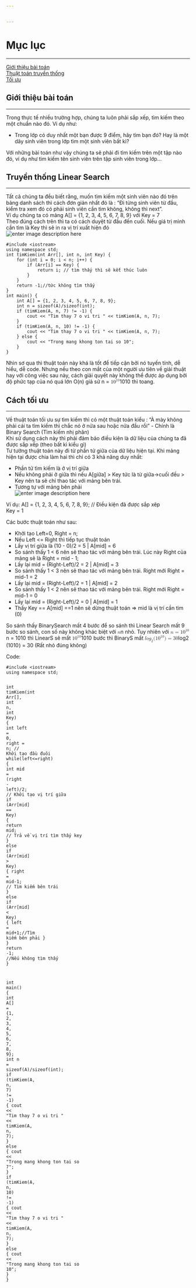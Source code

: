 ```yaml
---


---
```


<h1 id="mục-lục">Mục lục</h1>
<hr>
<p><a href="#gi%E1%BB%9Bi-thi%E1%BB%87u-b%C3%A0i-to%C3%A1n">Giới thiệu bài toán</a><br>
<a href="#truy%E1%BB%81n-th%E1%BB%91ng-linear-search">Thuật toán truyền thống</a><br>
<a href="#c%C3%A1ch-t%E1%BB%91i-%C6%B0u">Tối ưu</a></p>
<h2 id="giới-thiệu-bài-toán">Giới thiệu bài toán</h2>
<hr>
<p>Trong thực tế nhiều trường hợp, chúng ta luôn phải sắp xếp, tìm kiếm theo một chuẩn nào đó. Ví dụ như:</p>
<ul>
<li>Trong lớp có duy nhất một bạn được 9 điểm, hãy tìm bạn đó? Hay là một dãy sinh viên trong lớp tìm một sinh viên bất kì?</li>
</ul>
<p>Với những bài toán như vậy chúng ta sẽ phải đi tìm kiếm trên một tập nào đó, ví dụ như tìm kiếm tên sinh viên trên tập sinh viên trong lớp…</p>
<h2 id="truyền-thống-linear-search">Truyền thống Linear Search</h2>
<hr>
<p>Tất cả chúng ta đều biết rằng, muốn tìm kiếm một sinh viên nào đó trên bảng danh sách thì cách đơn giản nhất đó là : “Đi từng sinh viên từ đầu, kiểm tra xem đó có phải sinh viên cần tìm không, không thì next”.<br>
Ví dụ chúng ta có mảng A[] = {1, 2, 3, 4, 5, 6, 7, 8, 9} với Key = 7<br>
Theo đúng cách trên thì ta có cách duyệt từ đầu đến cuối. Nếu giá trị mình cần tìm là Key thì sẽ in ra vị trí xuất hiện đó<br>
<img src="https://www.cdn.geeksforgeeks.org/wp-content/uploads/Linear-Search.png" alt="enter image description here"></p>
<pre class=" language-cpp"><code class="prism  language-cpp"><span class="token macro property">#<span class="token directive keyword">include</span> <span class="token string">&lt;iostream&gt;</span></span>
<span class="token keyword">using</span> <span class="token keyword">namespace</span> std<span class="token punctuation">;</span>
<span class="token keyword">int</span> <span class="token function">timKiem</span><span class="token punctuation">(</span><span class="token keyword">int</span> Arr<span class="token punctuation">[</span><span class="token punctuation">]</span><span class="token punctuation">,</span> <span class="token keyword">int</span> n<span class="token punctuation">,</span> <span class="token keyword">int</span> Key<span class="token punctuation">)</span> <span class="token punctuation">{</span>
	<span class="token keyword">for</span> <span class="token punctuation">(</span><span class="token keyword">int</span> i <span class="token operator">=</span> <span class="token number">0</span><span class="token punctuation">;</span> i <span class="token operator">&lt;</span> n<span class="token punctuation">;</span> i<span class="token operator">++</span><span class="token punctuation">)</span> <span class="token punctuation">{</span>
		<span class="token keyword">if</span> <span class="token punctuation">(</span>Arr<span class="token punctuation">[</span>i<span class="token punctuation">]</span> <span class="token operator">==</span> Key<span class="token punctuation">)</span> <span class="token punctuation">{</span>
			<span class="token keyword">return</span> i<span class="token punctuation">;</span> <span class="token comment">// tìm thấy thì sẽ kết thúc luôn</span>
		<span class="token punctuation">}</span>
	<span class="token punctuation">}</span>
	<span class="token keyword">return</span> <span class="token operator">-</span><span class="token number">1</span><span class="token punctuation">;</span><span class="token comment">//tức không tìm thấy</span>
<span class="token punctuation">}</span>
<span class="token keyword">int</span> <span class="token function">main</span><span class="token punctuation">(</span><span class="token punctuation">)</span> <span class="token punctuation">{</span>
	<span class="token keyword">int</span> A<span class="token punctuation">[</span><span class="token punctuation">]</span> <span class="token operator">=</span> <span class="token punctuation">{</span><span class="token number">1</span><span class="token punctuation">,</span> <span class="token number">2</span><span class="token punctuation">,</span> <span class="token number">3</span><span class="token punctuation">,</span> <span class="token number">4</span><span class="token punctuation">,</span> <span class="token number">5</span><span class="token punctuation">,</span> <span class="token number">6</span><span class="token punctuation">,</span> <span class="token number">7</span><span class="token punctuation">,</span> <span class="token number">8</span><span class="token punctuation">,</span> <span class="token number">9</span><span class="token punctuation">}</span><span class="token punctuation">;</span>
	<span class="token keyword">int</span> n <span class="token operator">=</span> <span class="token keyword">sizeof</span><span class="token punctuation">(</span>A<span class="token punctuation">)</span><span class="token operator">/</span><span class="token keyword">sizeof</span><span class="token punctuation">(</span><span class="token keyword">int</span><span class="token punctuation">)</span><span class="token punctuation">;</span>
	<span class="token keyword">if</span> <span class="token punctuation">(</span><span class="token function">timKiem</span><span class="token punctuation">(</span>A<span class="token punctuation">,</span> n<span class="token punctuation">,</span> <span class="token number">7</span><span class="token punctuation">)</span> <span class="token operator">!=</span> <span class="token operator">-</span><span class="token number">1</span><span class="token punctuation">)</span> <span class="token punctuation">{</span>
		cout <span class="token operator">&lt;&lt;</span> <span class="token string">"Tim thay 7 o vi tri "</span> <span class="token operator">&lt;&lt;</span> <span class="token function">timKiem</span><span class="token punctuation">(</span>A<span class="token punctuation">,</span> n<span class="token punctuation">,</span> <span class="token number">7</span><span class="token punctuation">)</span><span class="token punctuation">;</span>
	<span class="token punctuation">}</span>
	<span class="token keyword">if</span> <span class="token punctuation">(</span><span class="token function">timKiem</span><span class="token punctuation">(</span>A<span class="token punctuation">,</span> n<span class="token punctuation">,</span> <span class="token number">10</span><span class="token punctuation">)</span> <span class="token operator">!=</span> <span class="token operator">-</span><span class="token number">1</span><span class="token punctuation">)</span> <span class="token punctuation">{</span>
		cout <span class="token operator">&lt;&lt;</span> <span class="token string">"Tim thay 7 o vi tri "</span> <span class="token operator">&lt;&lt;</span> <span class="token function">timKiem</span><span class="token punctuation">(</span>A<span class="token punctuation">,</span> n<span class="token punctuation">,</span> <span class="token number">7</span><span class="token punctuation">)</span><span class="token punctuation">;</span>
	<span class="token punctuation">}</span> <span class="token keyword">else</span> <span class="token punctuation">{</span>
		cout <span class="token operator">&lt;&lt;</span> <span class="token string">"Trong mang khong ton tai so 10"</span><span class="token punctuation">;</span>
	<span class="token punctuation">}</span>
<span class="token punctuation">}</span>
</code></pre>
<p>Nhìn sơ qua thì thuật toán này khá là tốt để tiếp cận bởi nó tuyến tính, dễ hiểu, dễ code. Nhưng nếu theo con mắt của một người ưu tiên về giải thuật hay với công việc sau này, cách giải quyết này không thể được áp dụng bởi độ phức tạp của nó quá lớn O(n) giả sử n = <span class="katex--inline"><span class="katex"><span class="katex-mathml"><math><semantics><mrow><mn>1</mn><msup><mn>0</mn><mn>10</mn></msup></mrow><annotation encoding="application/x-tex">10^{10}</annotation></semantics></math></span><span class="katex-html" aria-hidden="true"><span class="base"><span class="strut" style="height: 0.814108em; vertical-align: 0em;"></span><span class="mord">1</span><span class="mord"><span class="mord">0</span><span class="msupsub"><span class="vlist-t"><span class="vlist-r"><span class="vlist" style="height: 0.814108em;"><span class="" style="top: -3.063em; margin-right: 0.05em;"><span class="pstrut" style="height: 2.7em;"></span><span class="sizing reset-size6 size3 mtight"><span class="mord mtight"><span class="mord mtight">1</span><span class="mord mtight">0</span></span></span></span></span></span></span></span></span></span></span></span></span> thì toang.</p>
<h2 id="cách-tối-ưu">Cách tối ưu</h2>
<hr>
<p>Về thuật toán tối ưu sự tìm kiếm thì có một thuật toán kiểu : “À mày không phải cái ta tìm kiếm thì chắc nó ở nửa sau hoặc nửa đầu rồi” - Chính là Binary Search (Tìm kiếm nhị phân)<br>
Khi sử dụng cách này thì phải đảm bảo điều kiện là dữ liệu của chúng ta đã được sắp xếp (theo bất kì kiểu gì)<br>
Tư tưởng thuật toán này đi từ phần tử giữa của dữ liệu hiện tại. Khi mảng hiện tại được chia làm hai thì chỉ có 3 khả năng duy nhất:</p>
<ul>
<li>Phần tử tìm kiếm là ở vị trí giữa</li>
<li>Nếu không phải ở giữa thì nếu A[giữa] &gt; Key tức là từ giữa-&gt;cuối đều &gt; Key nên ta sẽ chỉ thao tác với mảng bên trái.</li>
<li>Tương tự với mảng bên phải<br>
<img src="https://www.geeksforgeeks.org/wp-content/uploads/Binary-Search.png" alt="enter image description here"></li>
</ul>
<p>Ví dụ: A[] = {1, 2, 3, 4, 5, 6, 7, 8, 9}; // Điều kiện đã được sắp xêp<br>
Key = 1</p>
<p>Các bước thuật toán như sau:</p>
<ul>
<li>Khởi tạo Left=0, Right = n;</li>
<li>Nếu Left &lt;= Right thì tiếp tục thuật toán</li>
<li>Lấy vị trí giữa là (10 - 0)/2 = 5 | A[mid] = 6</li>
<li>So sánh thấy 1 &lt; 6 nên sẽ thao tác với mảng bên trái. Lúc này Right của mảng sẽ là Right = mid - 1;</li>
<li>Lấy lại mid = (Right-Left)/2 = 2 | A[mid] = 3</li>
<li>So sánh thấy 1 &lt; 3 nên sẽ thao tác với mảng bên trái. Right mới Right = mid-1 = 2</li>
<li>Lấy lại mid = (Right-Left)/2 = 1 | A[mid] = 2</li>
<li>So sánh thấy 1 &lt; 2 nên sẽ thao tác với mảng bên trái. Right mới Right = mid-1 = 0</li>
<li>Lấy lại mid = (Right-Left)/2 = 0 | A[mid] = 1</li>
<li>Thấy Key == A[mid] ==1 nên sẽ dừng thuật toán =&gt; mid là vị trí cần tìm (0)</li>
</ul>
<p>So sánh thấy BinarySearch mất 4 bước để so sánh thì Linear Search mất 9 bước so sánh, con số này không khác biệt với <span class="katex--inline"><span class="katex"><span class="katex-mathml"><math><semantics><mrow><mi>n</mi></mrow><annotation encoding="application/x-tex">n</annotation></semantics></math></span><span class="katex-html" aria-hidden="true"><span class="base"><span class="strut" style="height: 0.43056em; vertical-align: 0em;"></span><span class="mord mathdefault">n</span></span></span></span></span> nhỏ. Tuy nhiên với <span class="katex--inline"><span class="katex"><span class="katex-mathml"><math><semantics><mrow><mi>n</mi><mo>=</mo><mn>1</mn><msup><mn>0</mn><mn>10</mn></msup></mrow><annotation encoding="application/x-tex">n = 10^{10}</annotation></semantics></math></span><span class="katex-html" aria-hidden="true"><span class="base"><span class="strut" style="height: 0.43056em; vertical-align: 0em;"></span><span class="mord mathdefault">n</span><span class="mspace" style="margin-right: 0.277778em;"></span><span class="mrel">=</span><span class="mspace" style="margin-right: 0.277778em;"></span></span><span class="base"><span class="strut" style="height: 0.814108em; vertical-align: 0em;"></span><span class="mord">1</span><span class="mord"><span class="mord">0</span><span class="msupsub"><span class="vlist-t"><span class="vlist-r"><span class="vlist" style="height: 0.814108em;"><span class="" style="top: -3.063em; margin-right: 0.05em;"><span class="pstrut" style="height: 2.7em;"></span><span class="sizing reset-size6 size3 mtight"><span class="mord mtight"><span class="mord mtight">1</span><span class="mord mtight">0</span></span></span></span></span></span></span></span></span></span></span></span></span> thì LinearS sẽ mất <span class="katex--inline"><span class="katex"><span class="katex-mathml"><math><semantics><mrow><mn>1</mn><msup><mn>0</mn><mn>10</mn></msup></mrow><annotation encoding="application/x-tex">10^{10}</annotation></semantics></math></span><span class="katex-html" aria-hidden="true"><span class="base"><span class="strut" style="height: 0.814108em; vertical-align: 0em;"></span><span class="mord">1</span><span class="mord"><span class="mord">0</span><span class="msupsub"><span class="vlist-t"><span class="vlist-r"><span class="vlist" style="height: 0.814108em;"><span class="" style="top: -3.063em; margin-right: 0.05em;"><span class="pstrut" style="height: 2.7em;"></span><span class="sizing reset-size6 size3 mtight"><span class="mord mtight"><span class="mord mtight">1</span><span class="mord mtight">0</span></span></span></span></span></span></span></span></span></span></span></span></span> bước thì BinaryS mất <span class="katex--inline"><span class="katex"><span class="katex-mathml"><math><semantics><mrow><mi>l</mi><mi>o</mi><msub><mi>g</mi><mn>2</mn></msub><mo stretchy="false">(</mo><mn>1</mn><msup><mn>0</mn><mn>10</mn></msup><mo stretchy="false">)</mo><mo>=</mo><mn>30</mn></mrow><annotation encoding="application/x-tex">log_{2}(10^{10}) = 30</annotation></semantics></math></span><span class="katex-html" aria-hidden="true"><span class="base"><span class="strut" style="height: 1.06411em; vertical-align: -0.25em;"></span><span class="mord mathdefault" style="margin-right: 0.01968em;">l</span><span class="mord mathdefault">o</span><span class="mord"><span class="mord mathdefault" style="margin-right: 0.03588em;">g</span><span class="msupsub"><span class="vlist-t vlist-t2"><span class="vlist-r"><span class="vlist" style="height: 0.301108em;"><span class="" style="top: -2.55em; margin-left: -0.03588em; margin-right: 0.05em;"><span class="pstrut" style="height: 2.7em;"></span><span class="sizing reset-size6 size3 mtight"><span class="mord mtight"><span class="mord mtight">2</span></span></span></span></span><span class="vlist-s">​</span></span><span class="vlist-r"><span class="vlist" style="height: 0.15em;"><span class=""></span></span></span></span></span></span><span class="mopen">(</span><span class="mord">1</span><span class="mord"><span class="mord">0</span><span class="msupsub"><span class="vlist-t"><span class="vlist-r"><span class="vlist" style="height: 0.814108em;"><span class="" style="top: -3.063em; margin-right: 0.05em;"><span class="pstrut" style="height: 2.7em;"></span><span class="sizing reset-size6 size3 mtight"><span class="mord mtight"><span class="mord mtight">1</span><span class="mord mtight">0</span></span></span></span></span></span></span></span></span><span class="mclose">)</span><span class="mspace" style="margin-right: 0.277778em;"></span><span class="mrel">=</span><span class="mspace" style="margin-right: 0.277778em;"></span></span><span class="base"><span class="strut" style="height: 0.64444em; vertical-align: 0em;"></span><span class="mord">3</span><span class="mord">0</span></span></span></span></span> (Rất nhỏ đúng không)</p>
<p>Code:</p>
<pre class=" language-cpp"><code class="prism  language-cpp"><span class="token macro property">#<span class="token directive keyword">include</span> <span class="token string">&lt;iostream&gt;</span></span>
<span class="token keyword">using</span> <span class="token keyword">namespace</span> std<span class="token punctuation">;</span>

<span class="token keyword">int</span> <span class="token function">timKiem</span><span class="token punctuation">(</span><span class="token keyword">int</span> Arr<span class="token punctuation">[</span><span class="token punctuation">]</span><span class="token punctuation">,</span> <span class="token keyword">int</span> n<span class="token punctuation">,</span> <span class="token keyword">int</span> Key<span class="token punctuation">)</span> <span class="token punctuation">{</span>
	<span class="token keyword">int</span> left <span class="token operator">=</span> <span class="token number">0</span><span class="token punctuation">,</span> right <span class="token operator">=</span> n<span class="token punctuation">;</span> <span class="token comment">// Khởi tạo đầu đuôi</span>
	<span class="token keyword">while</span><span class="token punctuation">(</span>left<span class="token operator">&lt;=</span>right<span class="token punctuation">)</span> <span class="token punctuation">{</span>
		<span class="token keyword">int</span> mid <span class="token operator">=</span> <span class="token punctuation">(</span>right <span class="token operator">-</span> left<span class="token punctuation">)</span><span class="token operator">/</span><span class="token number">2</span><span class="token punctuation">;</span> <span class="token comment">// Khởi tạo vị trí giữa</span>
		<span class="token keyword">if</span> <span class="token punctuation">(</span>Arr<span class="token punctuation">[</span>mid<span class="token punctuation">]</span> <span class="token operator">==</span> Key<span class="token punctuation">)</span> <span class="token punctuation">{</span>
			<span class="token keyword">return</span> mid<span class="token punctuation">;</span> <span class="token comment">// Trả về vị trí tìm thấy key</span>
		<span class="token punctuation">}</span> <span class="token keyword">else</span> <span class="token keyword">if</span> <span class="token punctuation">(</span>Arr<span class="token punctuation">[</span>mid<span class="token punctuation">]</span> <span class="token operator">&gt;</span> Key<span class="token punctuation">)</span> <span class="token punctuation">{</span>
			right <span class="token operator">=</span> mid<span class="token number">-1</span><span class="token punctuation">;</span> <span class="token comment">// Tìm kiếm bên trái</span>
		<span class="token punctuation">}</span> <span class="token keyword">else</span> <span class="token keyword">if</span> <span class="token punctuation">(</span>Arr<span class="token punctuation">[</span>mid<span class="token punctuation">]</span> <span class="token operator">&lt;</span> Key<span class="token punctuation">)</span> <span class="token punctuation">{</span>
			left <span class="token operator">=</span> mid<span class="token operator">+</span><span class="token number">1</span><span class="token punctuation">;</span><span class="token comment">//Tìm kiếm bên phải</span>
		<span class="token punctuation">}</span>
	<span class="token punctuation">}</span>
	<span class="token keyword">return</span> <span class="token operator">-</span><span class="token number">1</span><span class="token punctuation">;</span> <span class="token comment">//Nếu không tìm thấy</span>
<span class="token punctuation">}</span>

<span class="token keyword">int</span> <span class="token function">main</span><span class="token punctuation">(</span><span class="token punctuation">)</span> <span class="token punctuation">{</span>
	<span class="token keyword">int</span> A<span class="token punctuation">[</span><span class="token punctuation">]</span> <span class="token operator">=</span> <span class="token punctuation">{</span><span class="token number">1</span><span class="token punctuation">,</span> <span class="token number">2</span><span class="token punctuation">,</span> <span class="token number">3</span><span class="token punctuation">,</span> <span class="token number">4</span><span class="token punctuation">,</span> <span class="token number">5</span><span class="token punctuation">,</span> <span class="token number">6</span><span class="token punctuation">,</span> <span class="token number">7</span><span class="token punctuation">,</span> <span class="token number">8</span><span class="token punctuation">,</span> <span class="token number">9</span><span class="token punctuation">}</span><span class="token punctuation">;</span>
	<span class="token keyword">int</span> n <span class="token operator">=</span> <span class="token keyword">sizeof</span><span class="token punctuation">(</span>A<span class="token punctuation">)</span><span class="token operator">/</span><span class="token keyword">sizeof</span><span class="token punctuation">(</span><span class="token keyword">int</span><span class="token punctuation">)</span><span class="token punctuation">;</span>
	<span class="token keyword">if</span> <span class="token punctuation">(</span><span class="token function">timKiem</span><span class="token punctuation">(</span>A<span class="token punctuation">,</span> n<span class="token punctuation">,</span> <span class="token number">7</span><span class="token punctuation">)</span> <span class="token operator">!=</span> <span class="token operator">-</span><span class="token number">1</span><span class="token punctuation">)</span> <span class="token punctuation">{</span>
		cout <span class="token operator">&lt;&lt;</span> <span class="token string">"Tim thay 7 o vi tri "</span> <span class="token operator">&lt;&lt;</span> <span class="token function">timKiem</span><span class="token punctuation">(</span>A<span class="token punctuation">,</span> n<span class="token punctuation">,</span> <span class="token number">7</span><span class="token punctuation">)</span><span class="token punctuation">;</span>
	<span class="token punctuation">}</span> <span class="token keyword">else</span> <span class="token punctuation">{</span>
		cout <span class="token operator">&lt;&lt;</span> <span class="token string">"Trong mang khong ton tai so 7"</span><span class="token punctuation">;</span>
	<span class="token punctuation">}</span>
	<span class="token keyword">if</span> <span class="token punctuation">(</span><span class="token function">timKiem</span><span class="token punctuation">(</span>A<span class="token punctuation">,</span> n<span class="token punctuation">,</span> <span class="token number">10</span><span class="token punctuation">)</span> <span class="token operator">!=</span> <span class="token operator">-</span><span class="token number">1</span><span class="token punctuation">)</span> <span class="token punctuation">{</span>
		cout <span class="token operator">&lt;&lt;</span> <span class="token string">"Tim thay 7 o vi tri "</span> <span class="token operator">&lt;&lt;</span> <span class="token function">timKiem</span><span class="token punctuation">(</span>A<span class="token punctuation">,</span> n<span class="token punctuation">,</span> <span class="token number">7</span><span class="token punctuation">)</span><span class="token punctuation">;</span>
	<span class="token punctuation">}</span> <span class="token keyword">else</span> <span class="token punctuation">{</span>
		cout <span class="token operator">&lt;&lt;</span> <span class="token string">"Trong mang khong ton tai so 10"</span><span class="token punctuation">;</span>
	<span class="token punctuation">}</span>
<span class="token punctuation">}</span>

</code></pre>

